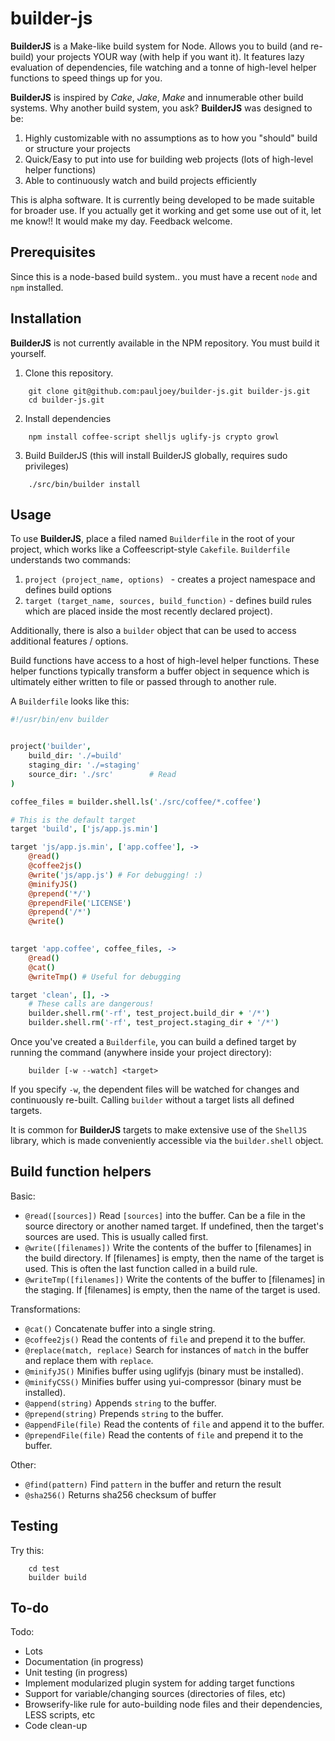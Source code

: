builder-js
==========

**BuilderJS** is a Make-like build system for Node. Allows you to build (and re-build) your projects YOUR way (with help if you want it). It features lazy evaluation of dependencies, file watching and a tonne of high-level helper functions to speed things up for you.

**BuilderJS** is inspired by *Cake*, *Jake*, *Make* and innumerable other build systems. Why another build system, you ask? **BuilderJS** was designed to be:

 1. Highly customizable with no assumptions as to how you "should" build or structure your projects
 2. Quick/Easy to put into use for building web projects (lots of high-level helper functions)
 3. Able to continuously watch and build projects efficiently


This is alpha software. It is currently being developed to be made suitable for broader use. If you actually get it working and get some use out of it, let me know!! It would make my day. Feedback welcome.

Prerequisites
-------------

Since this is a node-based build system.. you must have a recent ```node``` and ```npm``` installed. 

Installation
------------

**BuilderJS** is not currently available in the NPM repository. You must build it yourself.



1. Clone this repository.

```
    git clone git@github.com:pauljoey/builder-js.git builder-js.git
    cd builder-js.git
```

2. Install dependencies

```
    npm install coffee-script shelljs uglify-js crypto growl
```

3. Build BuilderJS (this will install BuilderJS globally, requires sudo privileges)

```
    ./src/bin/builder install
```


Usage
-----

To use **BuilderJS**, place a filed named ```Builderfile``` in the root of your project, which works like a Coffeescript-style ```Cakefile```. ```Builderfile``` understands two commands: 

1. ```project (project_name, options) ``` - creates a project namespace and defines build options
2. ```target (target_name, sources, build_function)``` - defines build rules which are placed inside the most recently declared project). 

Additionally, there is also a ```builder``` object that can be used to access additional features / options. 

Build functions have access to a host of high-level helper functions. These helper functions typically transform a buffer object in sequence which is ultimately either written to file or passed through to another rule.

A ```Builderfile``` looks like this:

``` coffeescript
#!/usr/bin/env builder


project('builder', 
	build_dir: './=build'
	staging_dir: './=staging'
	source_dir: './src'        # Read 
)

coffee_files = builder.shell.ls('./src/coffee/*.coffee')

# This is the default target
target 'build', ['js/app.js.min']

target 'js/app.js.min', ['app.coffee'], ->
	@read()
	@coffee2js()
	@write('js/app.js') # For debugging! :)
	@minifyJS()
	@prepend('*/')
	@prependFile('LICENSE')
	@prepend('/*')
	@write()
	

target 'app.coffee', coffee_files, ->
	@read()
	@cat()
	@writeTmp() # Useful for debugging

target 'clean', [], ->
	# These calls are dangerous!
	builder.shell.rm('-rf', test_project.build_dir + '/*')
	builder.shell.rm('-rf', test_project.staging_dir + '/*')
```

Once you've created a ```Builderfile```, you can build a defined target by running the command (anywhere inside your project directory):

```
    builder [-w --watch] <target>
```

If you specify ```-w```, the dependent files will be watched for changes and continuously re-built. Calling ```builder``` without a target lists all defined targets.

It is common for **BuilderJS** targets to make extensive use of the ```ShellJS``` library, which is made conveniently accessible via the ```builder.shell``` object.

Build function helpers
----------------------

Basic:
 - ```@read([sources])``` Read ```[sources]``` into the buffer. Can be a file in the source directory or another named target. If undefined, then the target's sources are used. This is usually called first.
 - ```@write([filenames])``` Write the contents of the buffer to [filenames] in the build directory. If [filenames] is empty, then the name of the target is used. This is often the last function called in a build rule.
 - ```@writeTmp([filenames])``` Write the contents of the buffer to [filenames] in the staging. If [filenames] is empty, then the name of the target is used.
 
Transformations:
 - ```@cat()``` Concatenate buffer into a single string.
 - ```@coffee2js()``` Read the contents of ```file``` and prepend it to the buffer.
 - ```@replace(match, replace)``` Search for instances of ```match``` in the buffer and replace them with ```replace```.
 - ```@minifyJS()``` Minifies buffer using uglifyjs (binary must be installed).
 - ```@minifyCSS()``` Minifies buffer using yui-compressor (binary must be installed).
 - ```@append(string)``` Appends ```string``` to the buffer.
 - ```@prepend(string)``` Prepends ```string``` to the buffer.
 - ```@appendFile(file)``` Read the contents of ```file``` and append it to the buffer.
 - ```@prependFile(file)``` Read the contents of ```file``` and prepend it to the buffer.


Other:
 - ```@find(pattern)``` Find ```pattern``` in the buffer and return the result
 - ```@sha256()``` Returns sha256 checksum of buffer


Testing
-------

Try this:

```
    cd test
    builder build
```

To-do
-----

Todo:

 - Lots
 - Documentation (in progress)
 - Unit testing (in progress)
 - Implement modularized plugin system for adding target functions
 - Support for variable/changing sources (directories of files, etc)
 - Browserify-like rule for auto-building node files and their dependencies, LESS scripts, etc
 - Code clean-up
